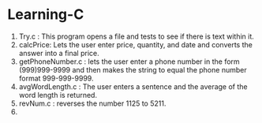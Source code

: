 # Learning-C
1) Try.c : This program opens a file and tests to see if there is text within it.
2) calcPrice: Lets the user enter price, quantity, and date and converts the answer into a final price.
3) getPhoneNumber.c : lets the user enter a phone number in the form (999)999-9999 and then makes the string to equal the phone number format 999-999-9999.
4) avgWordLength.c : The user enters a sentence and the average of the word length is returned.
5) revNum.c : reverses the number 1125 to 5211.
6) 
